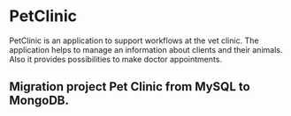 # PetClinic

PetClinic is an application to support workflows at the vet clinic. The application helps to manage an information about clients and their animals. Also it provides possibilities to make doctor appointments.

## Migration project Pet Clinic from MySQL to MongoDB.




